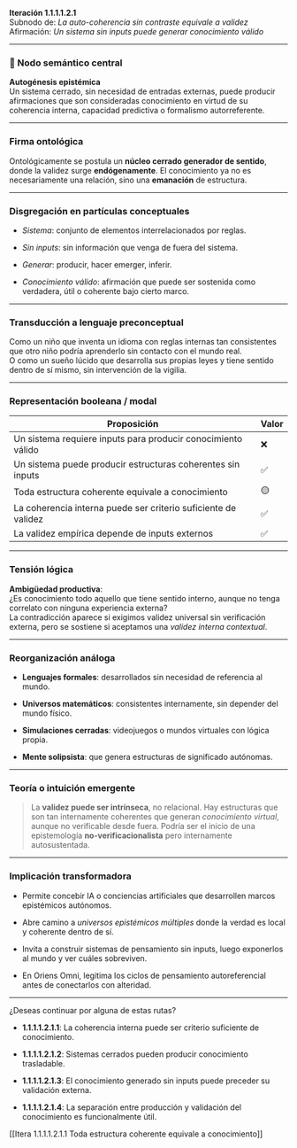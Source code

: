 **Iteración 1.1.1.1.2.1**  
Subnodo de: _La auto-coherencia sin contraste equivale a validez_  
Afirmación: _Un sistema sin inputs puede generar conocimiento válido_

---

### 🧠 Nodo semántico central

**Autogénesis epistémica**  
Un sistema cerrado, sin necesidad de entradas externas, puede producir afirmaciones que son consideradas conocimiento en virtud de su coherencia interna, capacidad predictiva o formalismo autorreferente.

---

### Firma ontológica

Ontológicamente se postula un **núcleo cerrado generador de sentido**, donde la validez surge **endógenamente**. El conocimiento ya no es necesariamente una relación, sino una **emanación** de estructura.

---

### Disgregación en partículas conceptuales

- _Sistema_: conjunto de elementos interrelacionados por reglas.
    
- _Sin inputs_: sin información que venga de fuera del sistema.
    
- _Generar_: producir, hacer emerger, inferir.
    
- _Conocimiento válido_: afirmación que puede ser sostenida como verdadera, útil o coherente bajo cierto marco.
    

---

### Transducción a lenguaje preconceptual

Como un niño que inventa un idioma con reglas internas tan consistentes que otro niño podría aprenderlo sin contacto con el mundo real.  
O como un sueño lúcido que desarrolla sus propias leyes y tiene sentido dentro de sí mismo, sin intervención de la vigilia.

---

### Representación booleana / modal

| Proposición                                                    | Valor |
| -------------------------------------------------------------- | ----- |
| Un sistema requiere inputs para producir conocimiento válido   | ❌     |
| Un sistema puede producir estructuras coherentes sin inputs    | ✅     |
| Toda estructura coherente equivale a conocimiento              | 🟡    |
| La coherencia interna puede ser criterio suficiente de validez | ✅     |
| La validez empírica depende de inputs externos                 | ✅     |

---

### Tensión lógica

**Ambigüedad productiva**:  
¿Es conocimiento todo aquello que tiene sentido interno, aunque no tenga correlato con ninguna experiencia externa?  
La contradicción aparece si exigimos validez universal sin verificación externa, pero se sostiene si aceptamos una _validez interna contextual_.

---

### Reorganización análoga

- **Lenguajes formales**: desarrollados sin necesidad de referencia al mundo.
    
- **Universos matemáticos**: consistentes internamente, sin depender del mundo físico.
    
- **Simulaciones cerradas**: videojuegos o mundos virtuales con lógica propia.
    
- **Mente solipsista**: que genera estructuras de significado autónomas.
    

---

### Teoría o intuición emergente

> La **validez puede ser intrínseca**, no relacional. Hay estructuras que son tan internamente coherentes que generan _conocimiento virtual_, aunque no verificable desde fuera. Podría ser el inicio de una epistemología **no-verificacionalista** pero internamente autosustentada.

---

### Implicación transformadora

- Permite concebir IA o conciencias artificiales que desarrollen marcos epistémicos autónomos.
    
- Abre camino a _universos epistémicos múltiples_ donde la verdad es local y coherente dentro de sí.
    
- Invita a construir sistemas de pensamiento sin inputs, luego exponerlos al mundo y ver cuáles sobreviven.
    
- En Oriens Omni, legitima los ciclos de pensamiento autoreferencial antes de conectarlos con alteridad.
    

---

¿Deseas continuar por alguna de estas rutas?

- **1.1.1.1.2.1.1**: La coherencia interna puede ser criterio suficiente de conocimiento.
    
- **1.1.1.1.2.1.2**: Sistemas cerrados pueden producir conocimiento trasladable.
    
- **1.1.1.1.2.1.3**: El conocimiento generado sin inputs puede preceder su validación externa.
    
- **1.1.1.1.2.1.4**: La separación entre producción y validación del conocimiento es funcionalmente útil.
    

[[Itera 1.1.1.1.2.1.1 Toda estructura coherente equivale a conocimiento]]